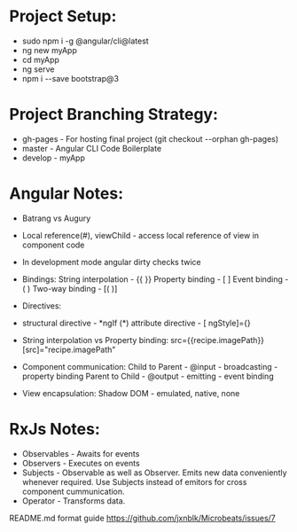 # Project Setup:
  * sudo npm i -g @angular/cli@latest
  * ng new myApp
  * cd myApp
  * ng serve
  * npm i --save bootstrap@3

# Project Branching Strategy:
 * gh-pages - For hosting final project (git checkout --orphan gh-pages)
 * master - Angular CLI Code Boilerplate
 * develop - myApp

# Angular Notes:
 * Batrang vs Augury

 * Local reference(#), viewChild - access local reference of view in component code

 * In development mode angular dirty checks twice

 * Bindings:
  String interpolation - {{ }}
  Property binding - [ ]
  Event binding - ( )
  Two-way binding - [( )]

 * Directives:
  - structural directive - \*ngIf
  (*) attribute directive - [ ngStyle]={}

 * String interpolation vs Property binding:
  src={{recipe.imagePath}}
  [src]="recipe.imagePath"

 * Component communication:
  Child to Parent - @input - broadcasting - property binding
  Parent to Child - @output - emitting - event binding

 * View encapsulation:
  Shadow DOM - emulated, native, none
  
# RxJs Notes:
 * Observables - Awaits for events
 * Observers - Executes on events
 * Subjects - Observable as well as Observer. Emits new data conveniently whenever required. Use Subjects instead of emitors for cross component cummunication.
 * Operator - Transforms data.
  

README.md format guide
https://github.com/jxnblk/Microbeats/issues/7
